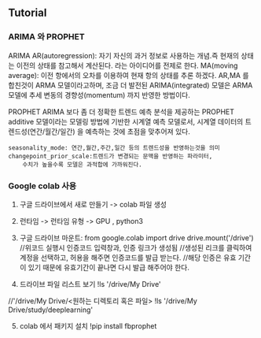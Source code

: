 ## Tutorial

### ARIMA 와 PROPHET
ARIMA
    AR(autoregression):
        자기 자신의 과거 정보로 사용하는 개념.즉 현재의 상태는 이전의 상태를 참고해서 계산된다.
        라는 아이디어를 전제로 한다.
    MA(moving average):
        이전 항에서의 오차를 이용하여 현재 항의 상태를 추론 하겠다.
        AR,MA 를 합친것이 ARMA 모델이라고하며, 조금 더 발전된 ARIMA(integrated) 모델은 ARMA 모델에 추세 변동의 경향성(momentum) 까지 반영한 방법이다. 

PROPHET
    ARIMA 보다 좀 더 정확한 트렌드 예측 분석을 제공하는 PROPHET
    additive 모델이라는 모델링 방법에 기반한 시계열 예측 모델로서, 
    시계열 데이터의 트렌드성(연간/월간/일간) 을 예측하는 것에 초점을 맞추어져 있다.

    seasonality_mode: 연간,월간,주간,일간 등의 트렌드성을 반영하는것을 의미
    changepoint_prior_scale:트렌드가 변경되는 문맥을 반영하는 파라미터,
        수치가 높을수록 모델은 과적합에 가까워진다.

### Google colab 사용
1. 구글 드라이브에서 새로 만들기 -> colab 파일 생성
2. 런타임 -> 런타임 유형 -> GPU , python3
3. 구글 드라이브 마운트:
	from google.colab import drive
	drive.mount('/drive')
	//위코드 실행시 인증코드 입력창과, 인증 링크가 생성됨
	//생성된 리크를 클릭하여 계정을 선택하고, 허용을 해주면 인증코드를 발급 받는다.
	//해당 인증은 유효 기간이 있기 때문에 유효기간이 끝나면 다시 발급 해주어야 한다.

4. 드라이브 파일 리스트 보기
!ls '/drive/My Drive'

//'/drive/My Drive/<원하는 디렉토리 혹은 파일>
!ls '/drive/My Drive/study/deeplearning'

5. colab 에서 패키지 설치
!pip install fbprophet
